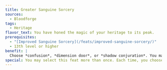 ```yaml
---
title: Greater Sanguine Sorcery
sources:
  - Bloodforge
tags:
  - Heritage
flavor_text: You have honed the magic of your heritage to its peak.
prerequisites:
  - "[Improved Sanguine Sorcery](/feats/improved-sanguine-sorcery/)"
  - 13th level or higher
benefit: |
  Choose *confusion*, *dimension door*, or *shadow conjuration*. You may use the chosen spell as a spell-like ability once per day, at a caster level equal to your character level. At 15th level, and every 5 levels thereafter, you gain an additional use per day of the chosen spell.
special: You may select this feat more than once. Each time, you choose a different spell from the above list.
---
```

